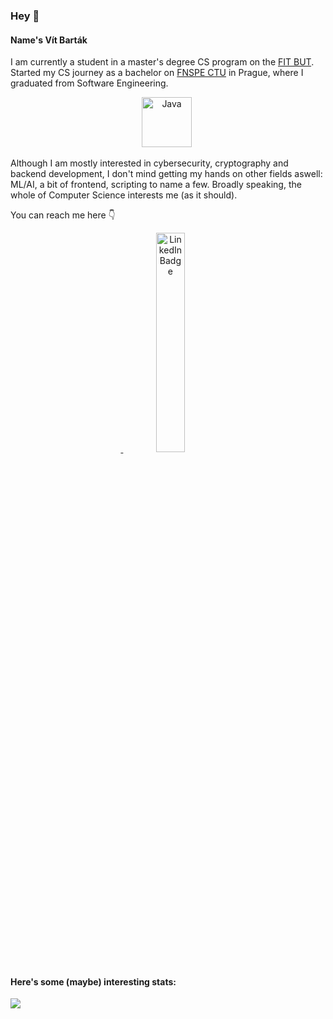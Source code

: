 ### Hey 👋
#### Name's Vít Barták 
I am currently a student in a master's degree CS program on the [FIT BUT](https://www.fit.vut.cz/.en). Started my CS journey as a bachelor on [FNSPE CTU](https://www.fjfi.cvut.cz/en/) in Prague, where I graduated from Software Engineering.

 <div id="header" align="center"> <img src="https://media2.giphy.com/media/m2a5QUIXNy38EXHPeA/giphy.gif?cid=790b76112d4f6b81efd344e66f07cd0b942aa824f7397723&rid=giphy.gif&ct=g" title="Meltdown" alt="Java" width="80" height="80"/>&nbsp; </div>

Although I am mostly interested in cybersecurity, cryptography and backend development, I don't mind getting my hands on other fields aswell: ML/AI, a bit of frontend, scripting to name a few. Broadly speaking, the whole of Computer Science interests me (as it should).

You can reach me here :point_down:<div align="center">&nbsp;<a href="https://www.linkedin.com/in/bartak-v">
    <img style="height:30%" src="https://img.shields.io/badge/LinkedIn-blue?style=for-the-badge&logo=linkedin&logoColor=white" alt="LinkedIn Badge"/>
 </a> </div>
#### Here's some (maybe) interesting stats:
![](http://github-profile-summary-cards.vercel.app/api/cards/profile-details?username=bartak-v&theme=dracula) 
<!--
**bartak-v/bartak-v** is a ✨ _special_ ✨ repository because its `README.md` (this file) appears on your GitHub profile.

Here are some ideas to get you started:

- 🔭 I’m currently working on ...
- 🌱 I’m currently learning ...
- 👯 I’m looking to collaborate on ...
- 🤔 I’m looking for help with ...
- 💬 Ask me about ...
- 📫 How to reach me: ...
- 😄 Pronouns: ...
- ⚡ Fun fact: ...
-->
